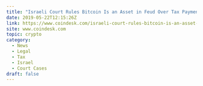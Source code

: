 ```yaml
---
title: "Israeli Court Rules Bitcoin Is an Asset in Feud Over Tax Payment"
date: 2019-05-22T12:15:26Z
link: https://www.coindesk.com/israeli-court-rules-bitcoin-is-an-asset-in-feud-over-tax-payment?utm_medium=RSS&utm_source=hune
site: www.coindesk.com
topic: crypto
category:
  - News
  - Legal
  - Tax
  - Israel
  - Court Cases
draft: false
---
```


